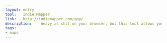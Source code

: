 ```yaml
---
layout: entry
tool:	Indie Mapper
link:	http://indiemapper.com/app/
description:	heavy as shit on your browser, but this tool allows you to handle a great deal of mapping formats
tags:
- maps	
---
```

